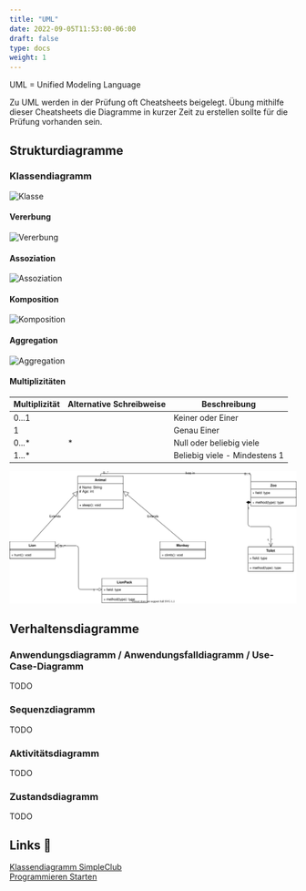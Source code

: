 ```yaml
---
title: "UML"
date: 2022-09-05T11:53:00-06:00
draft: false
type: docs
weight: 1
---
```


UML = Unified Modeling Language

Zu UML werden in der Prüfung oft Cheatsheets beigelegt. Übung mithilfe dieser Cheatsheets die Diagramme in kurzer Zeit zu erstellen sollte für die Prüfung vorhanden sein.

## Strukturdiagramme

### Klassendiagramm

![Klasse](./UML-Klasse.svg)

#### Vererbung

![Vererbung](./UML-Vererbung.svg)

#### Assoziation

![Assoziation](./UML-Assoziation.svg)

#### Komposition

![Komposition](./UML-Komposition.svg)

#### Aggregation

![Aggregation](./UML-Aggregation.svg)

#### Multiplizitäten

| Multiplizität | Alternative Schreibweise | Beschreibung                  |
| ------------- | ------------------------ | ----------------------------- |
| 0...1         |                          | Keiner oder Einer             |
| 1             |                          | Genau Einer                   |
| 0...\*        | \*                       | Null oder beliebig viele      |
| 1...\*        |                          | Beliebig viele - Mindestens 1 |

![Multiplizitäten](./UML-Multiplizitäten.svg)

## Verhaltensdiagramme

### Anwendungsdiagramm / Anwendungsfalldiagramm / Use-Case-Diagramm

TODO

### Sequenzdiagramm

TODO

### Aktivitätsdiagramm

TODO

### Zustandsdiagramm

TODO

## Links 🔗

[Klassendiagramm SimpleClub](https://www.youtube.com/watch?v=zzwUH3vbNkc)  
[Programmieren Starten](https://www.youtube.com/playlist?list=PL_pqkvxZ6ho05rbgNaakWmxFmT9qEXzIo)
